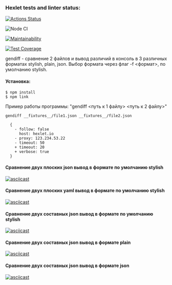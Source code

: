 ### Hexlet tests and linter status:
[![Actions Status](https://github.com/CrKot/frontend-project-lvl2/workflows/hexlet-check/badge.svg)](https://github.com/CrKot/frontend-project-lvl2/actions)

![Node CI](https://github.com/CrKot/frontend-project-lvl2/workflows/Node%20CI/badge.svg)

[![Maintainability](https://api.codeclimate.com/v1/badges/e9206b26ac394cd848b7/maintainability)](https://codeclimate.com/github/CrKot/frontend-project-lvl2/maintainability)

[![Test Coverage](https://api.codeclimate.com/v1/badges/e9206b26ac394cd848b7/test_coverage)](https://codeclimate.com/github/CrKot/frontend-project-lvl2/test_coverage)

gendiff - сравнение 2 файлов и вывод различий в консоль в 3 различных форматах stylish, plain, json.
Выбор формата через флаг -f <формат>, по умолчанию stylish.
#### Установка:
````
$ npm install
$ npm link
````
Пример работы программы:
"gendiff <путь к 1 файлу> <путь к 2 файлу>"
````
gendiff __fixtures__/file1.json __fixtures__/file2.json

  {
    - follow: false
      host: hexlet.io
    - proxy: 123.234.53.22
    - timeout: 50
    + timeout: 20
    + verbose: true
  }
````

#### Сравнение двух плоских json вывод в формате по умолчанию stylish
[![asciicast](https://asciinema.org/a/YDm08TYFciPrRUiw8vjfpfMkv.svg)](https://asciinema.org/a/YDm08TYFciPrRUiw8vjfpfMkv)

#### Сравнение двух плоских yaml вывод в формате по умолчанию stylish

[![asciicast](https://asciinema.org/a/qrjtbnOLNhdxYqS9uDEUlfcyG.svg)](https://asciinema.org/a/qrjtbnOLNhdxYqS9uDEUlfcyG)

#### Сравнение двух составных json вывод в формате по умолчанию stylish

[![asciicast](https://asciinema.org/a/eIeQaKWjHmEtUBbzqPiuVdZsc.svg)](https://asciinema.org/a/eIeQaKWjHmEtUBbzqPiuVdZsc)

#### Сравнение двух составных json вывод в формате plain

[![asciicast](https://asciinema.org/a/8GC5XDNa9Yv5M6jQIsRhm4GoN.svg)](https://asciinema.org/a/8GC5XDNa9Yv5M6jQIsRhm4GoN)

#### Сравнение двух составных json вывод в формате json

[![asciicast](https://asciinema.org/a/n5B0Qx2OI3gcHgjq9cChwZfRU.svg)](https://asciinema.org/a/n5B0Qx2OI3gcHgjq9cChwZfRU)